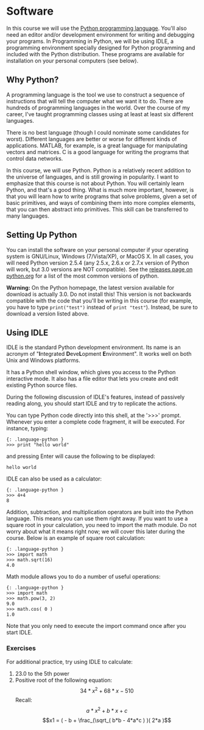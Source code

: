 # Software

In this course we will use the [Python programming language](http://python.org/). You'll also need an editor and/or development environment for writing and debugging your programs. In Programming in Python, we will be using IDLE, a programming environment specially designed for Python programming and included with the Python distribution. These programs are available for installation on your personal computers (see below).

## Why Python?

A programming language is the tool we use to construct a sequence of instructions that will tell the computer what we want it to do. There are hundreds of programming languages in the world. Over the course of my career, I've taught programming classes using at least at least six different languages.

There is no best language (though I could nominate some candidates for worst). Different languages are better or worse for different kinds of applications. MATLAB, for example, is a great language for manipulating vectors and matrices. C is a good language for writing the programs that control data networks.

In this course, we will use Python. Python is a relatively recent addition to the universe of languages, and is still growing in popularity. I want to emphasize that this course is not about Python. You will certainly learn Python, and that's a good thing. What is much more important, however, is that you will learn how to write programs that solve problems, given a set of basic primitives, and ways of combining them into more complex elements, that you can then abstract into primitives. This skill can be transferred to many languages.


## Setting Up Python

You can install the software on your personal computer if your operating system is GNU/Linux, Windows (7/Vista/XP), or MacOS X. In all cases, you will need Python version 2.5.4 (any 2.5.x, 2.6.x or 2.7.x version of Python will work, but 3.0 versions are NOT compatible). See the [releases page on python.org](http://www.python.org/download/releases/) for a list of the most common versions of python.

**Warning:** On the Python homepage, the latest version available for download is actually 3.0. Do not install this! This version is not backwards compatible with the code that you'll be writing in this course (for example, you have to type `print("test")` instead of `print "test"`). Instead, be sure to download a version listed above.

## Using IDLE

IDLE is the standard Python development environment. Its name is an acronym of "**I**ntegrated **D**eve**L**opment **E**nvironment". It works well on both Unix and Windows platforms.

It has a Python shell window, which gives you access to the Python interactive mode. It also has a file editor that lets you create and edit existing Python source files.

During the following discussion of IDLE's features, instead of passively reading along, you should start IDLE and try to replicate the actions.

You can type Python code directly into this shell, at the '>>>' prompt. Whenever you enter a complete code fragment, it will be executed. For instance, typing:

    {: .language-python }
    >>> print "hello world"

and pressing Enter will cause the following to be displayed:

    hello world

IDLE can also be used as a calculator:

    {: .language-python }
    >>> 4+4
    8

Addition, subtraction, and multiplication operators are built into the Python language. This means you can use them right away. If you want to use a square root in your calculation, you need to import the math module. Do not worry about what it means right now; we will cover this later during the course. Below is an example of square root calculation:

    {: .language-python }
    >>> import math
    >>> math.sqrt(16)
    4.0

Math module allows you to do a number of useful operations:

    {: .language-python }
    >>> import math
    >>> math.pow(3, 2)
    9.0
    >>> math.cos( 0 )
    1.0

Note that you only need to execute the import command once after you start IDLE.

### Exercises

For additional practice, try using IDLE to calculate:

1. 23.0 to the 5th power
2. Positive root of the following equation:
   $$34*x^2 + 68*x - 510$$
   Recall:
   $$a*x^2 + b*x + c$$
   $$x1 = ( - b + \frac_(\sqrt_( b*b - 4*a*c ) )( 2*a )$$
